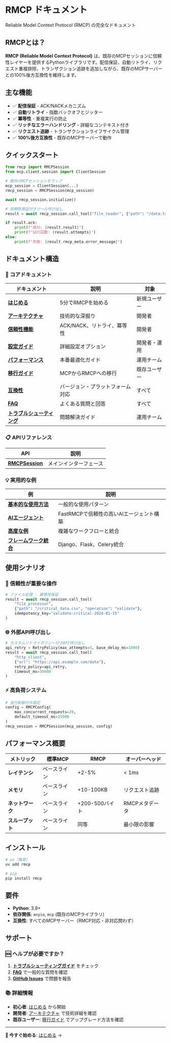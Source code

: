 # RMCP ドキュメント

Reliable Model Context Protocol (RMCP) の完全なドキュメント

## RMCPとは？

**RMCP (Reliable Model Context Protocol)** は、既存のMCPセッションに信頼性レイヤーを提供するPythonライブラリです。配信保証、自動リトライ、リクエスト重複排除、トランザクション追跡を追加しながら、既存のMCPサーバーとの100%後方互換性を維持します。

## 主な機能

- ✅ **配信保証** - ACK/NACKメカニズム
- ✅ **自動リトライ** - 指数バックオフとジッター
- ✅ **冪等性** - 重複実行の防止
- ✅ **リッチなエラーハンドリング** - 詳細なコンテキスト付き
- ✅ **リクエスト追跡** - トランザクションライフサイクル管理
- ✅ **100%後方互換性** - 既存のMCPサーバーで動作

## クイックスタート

```python
from rmcp import RMCPSession
from mcp.client.session import ClientSession

# 既存のMCPセッションをラップ
mcp_session = ClientSession(...)
rmcp_session = RMCPSession(mcp_session)

await rmcp_session.initialize()

# 信頼性保証付きツール呼び出し
result = await rmcp_session.call_tool("file_reader", {"path": "/data.txt"})

if result.ack:
    print(f"成功: {result.result}")
    print(f"試行回数: {result.attempts}")
else:
    print(f"失敗: {result.rmcp_meta.error_message}")
```

## ドキュメント構造

### 📖 コアドキュメント

| ドキュメント | 説明 | 対象 |
|-------------|------|------|
| [**はじめる**](getting-started_jp.md) | 5分でRMCPを始める | 新規ユーザー |
| [**アーキテクチャ**](architecture_jp.md) | 技術的な深掘り | 開発者 |
| [**信頼性機能**](reliability-features_jp.md) | ACK/NACK、リトライ、冪等性 | 開発者 |
| [**設定ガイド**](configuration_jp.md) | 詳細設定オプション | 開発者・運用 |
| [**パフォーマンス**](performance_jp.md) | 本番最適化ガイド | 運用チーム |
| [**移行ガイド**](migration_jp.md) | MCPからRMCPへの移行 | 既存ユーザー |
| [**互換性**](compatibility_jp.md) | バージョン・プラットフォーム対応 | すべて |
| [**FAQ**](faq_jp.md) | よくある質問と回答 | すべて |
| [**トラブルシューティング**](troubleshooting_jp.md) | 問題解決ガイド | 運用チーム |

### 📋 APIリファレンス

| API | 説明 |
|-----|------|
| [**RMCPSession**](api/rmcp-session_jp.md) | メインインターフェース |

### 💡 実用的な例

| 例 | 説明 |
|----|------|
| [**基本的な使用方法**](examples/basic_jp.md) | 一般的な使用パターン |
| [**AIエージェント**](ai-agents_jp.md) | FastRMCPで信頼性の高いAIエージェント構築 |
| [**高度な例**](examples/advanced_jp.md) | 複雑なワークフローと統合 |
| [**フレームワーク統合**](examples/integration_jp.md) | Django、Flask、Celery統合 |

## 使用シナリオ

### 🔄 信頼性が重要な操作
```python
# ファイル処理 - 冪等性保証
result = await rmcp_session.call_tool(
    "file_processor",
    {"path": "/critical_data.csv", "operation": "validate"},
    idempotency_key="validate-critical-2024-01-15"
)
```

### 🌐 外部API呼び出し
```python
# カスタムリトライポリシー付きAPI呼び出し
api_retry = RetryPolicy(max_attempts=5, base_delay_ms=1000)
result = await rmcp_session.call_tool(
    "http_client", 
    {"url": "https://api.example.com/data"},
    retry_policy=api_retry,
    timeout_ms=30000
)
```

### ⚡ 高負荷システム
```python
# 並行制御付き設定
config = RMCPConfig(
    max_concurrent_requests=20,
    default_timeout_ms=15000
)
rmcp_session = RMCPSession(mcp_session, config)
```

## パフォーマンス概要

| メトリック | 標準MCP | RMCP | オーバーヘッド |
|------------|---------|------|-------------|
| **レイテンシ** | ベースライン | +2-5% | < 1ms |
| **メモリ** | ベースライン | +10-100KB | リクエスト追跡 |
| **ネットワーク** | ベースライン | +200-500バイト | RMCPメタデータ |
| **スループット** | ベースライン | 同等 | 最小限の影響 |

## インストール

```bash
# uv（推奨）
uv add rmcp

# pip
pip install rmcp
```

## 要件

- **Python**: 3.9+
- **依存関係**: `anyio`, `mcp` (既存のMCPライブラリ)
- **互換性**: すべてのMCPサーバー（RMCP対応・非対応問わず）

## サポート

### 🆘 ヘルプが必要ですか？

1. **[トラブルシューティングガイド](troubleshooting.jp.md)** をチェック
2. **[FAQ](faq.jp.md)** で一般的な質問を確認
3. **[GitHub Issues](https://github.com/Daku-on/reliable-MCP-draft/issues)** で問題を報告

### 📚 詳細情報

- **初心者**: [はじめる](getting-started.jp.md) から開始
- **開発者**: [アーキテクチャ](architecture.jp.md) で技術詳細を確認
- **既存ユーザー**: [移行ガイド](migration.jp.md) でアップグレード方法を確認

---

**🚀 今すぐ始める**: [はじめる](getting-started.jp.md) →